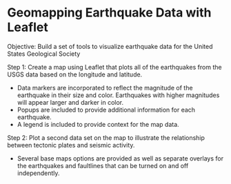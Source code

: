 # Geomapping Earthquake Data with Leaflet

Objective:  Build a set of tools to visualize earthquake data for the United States Geological Society

Step 1:  Create a map using Leaflet that plots all of the earthquakes from the USGS data based on the longitude and latitude.
* Data markers are incorporated to reflect the magnitude of the earthquake in their size and color. Earthquakes with higher magnitudes will appear larger and darker in color.
* Popups are included to provide additional information for each earthquake.
* A legend is included to provide context for the map data.


Step 2:  Plot a second data set on the map to illustrate the relationship between tectonic plates and seismic activity. 
* Several base maps options are provided as well as separate overlays for the earthquakes and faultlines that can be turned on and off independently.
